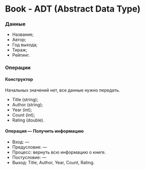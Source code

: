 # Book - ADT (Abstract Data Type)
### Данные
- Название;
- Автор;
- Год выхода;
- Тираж;
- Рейтинг.

### Операции
#### Конструктор
Начальных значений нет, все данные нужно передать.
- Title (string);
- Author (string);
- Year (int);
- Count (int);
- Rating (double).

#### Операция — Получить информацию
- Вход: —
- Предусловие: —
- Процесс: вернуть всю информацию о книге.
- Постусловие: —
- Выход: Title, Author, Year, Count, Rating.
